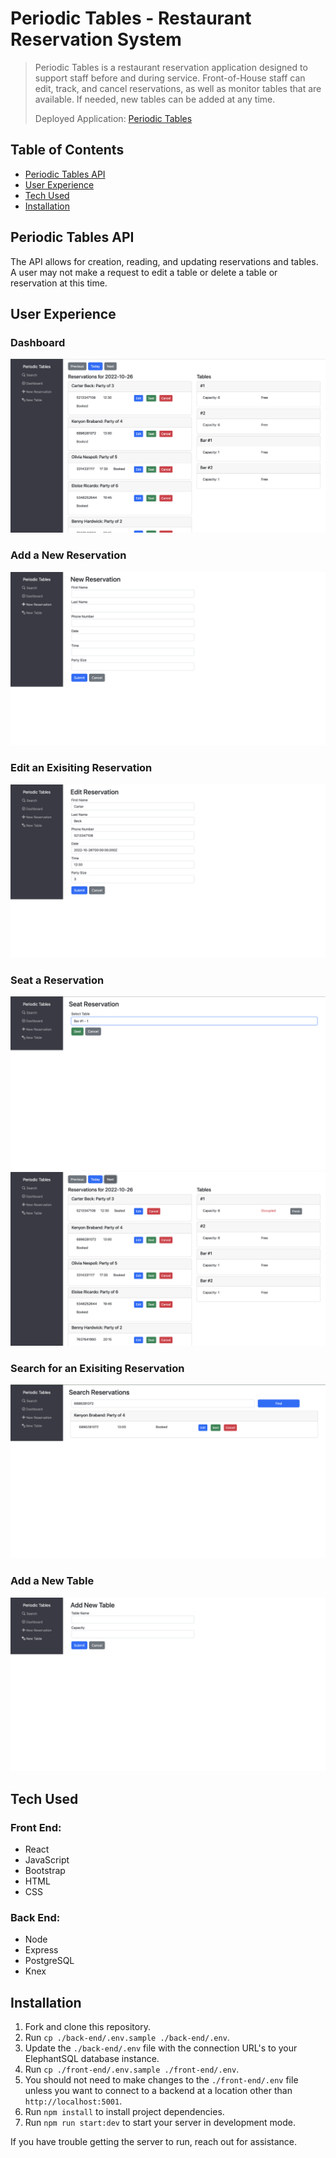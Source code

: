 # Periodic Tables - Restaurant Reservation System

> Periodic Tables is a restaurant reservation application designed to support staff before and during service. Front-of-House staff can edit, track, and cancel reservations, as well as monitor tables that are available. If needed, new tables can be added at any time. 
> 
> Deployed Application: [Periodic Tables](https://periodic-tables-iwtp.onrender.com/dashboard)

## Table of Contents

* [Periodic Tables API](#periodic-tables-api)
* [User Experience](#user-experience)
* [Tech Used](#tech-used)
* [Installation](#installation)

## Periodic Tables API

The API allows for creation, reading, and updating reservations and tables. A user may not make a request to edit a table or delete a table or reservation at this time.

## User Experience

### Dashboard
![dashboard](/images/Dashboard.png)

### Add a New Reservation
![new reservation](/images/NewReservation.png)

### Edit an Exisiting Reservation
![edit reservation](/images/EditReservation.png)

### Seat a Reservation
![seat select](/images/SeatSelect.png)
![dashboard seated](/images/DashboardSeated.png)

### Search for an Exisiting Reservation
![search reservations](/images/SearchReservations.png)

### Add a New Table
![add table](/images/AddTable.png)

## Tech Used

### Front End:
* React
* JavaScript
* Bootstrap
* HTML
* CSS

### Back End:
* Node
* Express
* PostgreSQL
* Knex

## Installation

1. Fork and clone this repository.
1. Run `cp ./back-end/.env.sample ./back-end/.env`.
1. Update the `./back-end/.env` file with the connection URL's to your ElephantSQL database instance.
1. Run `cp ./front-end/.env.sample ./front-end/.env`.
1. You should not need to make changes to the `./front-end/.env` file unless you want to connect to a backend at a location other than `http://localhost:5001`.
1. Run `npm install` to install project dependencies.
1. Run `npm run start:dev` to start your server in development mode.

If you have trouble getting the server to run, reach out for assistance.

